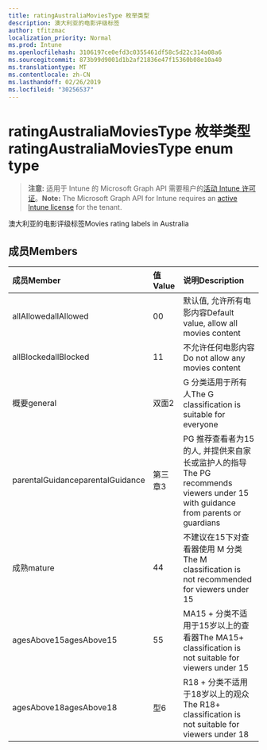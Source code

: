```yaml
---
title: ratingAustraliaMoviesType 枚举类型
description: 澳大利亚的电影评级标签
author: tfitzmac
localization_priority: Normal
ms.prod: Intune
ms.openlocfilehash: 3106197ce0efd3c0355461df58c5d22c314a08a6
ms.sourcegitcommit: 873b99d9001d1b2af21836e47f15360b08e10a40
ms.translationtype: MT
ms.contentlocale: zh-CN
ms.lasthandoff: 02/26/2019
ms.locfileid: "30256537"
---
```

# <a name="ratingaustraliamoviestype-enum-type"></a><span data-ttu-id="5b129-103">ratingAustraliaMoviesType 枚举类型</span><span class="sxs-lookup"><span data-stu-id="5b129-103">ratingAustraliaMoviesType enum type</span></span>

> <span data-ttu-id="5b129-104">**注意:** 适用于 Intune 的 Microsoft Graph API 需要租户的[活动 Intune 许可证](https://go.microsoft.com/fwlink/?linkid=839381)。</span><span class="sxs-lookup"><span data-stu-id="5b129-104">**Note:** The Microsoft Graph API for Intune requires an [active Intune license](https://go.microsoft.com/fwlink/?linkid=839381) for the tenant.</span></span>

<span data-ttu-id="5b129-105">澳大利亚的电影评级标签</span><span class="sxs-lookup"><span data-stu-id="5b129-105">Movies rating labels in Australia</span></span>

## <a name="members"></a><span data-ttu-id="5b129-106">成员</span><span class="sxs-lookup"><span data-stu-id="5b129-106">Members</span></span>
|<span data-ttu-id="5b129-107">成员</span><span class="sxs-lookup"><span data-stu-id="5b129-107">Member</span></span>|<span data-ttu-id="5b129-108">值</span><span class="sxs-lookup"><span data-stu-id="5b129-108">Value</span></span>|<span data-ttu-id="5b129-109">说明</span><span class="sxs-lookup"><span data-stu-id="5b129-109">Description</span></span>|
|:---|:---|:---|
|<span data-ttu-id="5b129-110">allAllowed</span><span class="sxs-lookup"><span data-stu-id="5b129-110">allAllowed</span></span>|<span data-ttu-id="5b129-111">0</span><span class="sxs-lookup"><span data-stu-id="5b129-111">0</span></span>|<span data-ttu-id="5b129-112">默认值, 允许所有电影内容</span><span class="sxs-lookup"><span data-stu-id="5b129-112">Default value, allow all movies content</span></span>|
|<span data-ttu-id="5b129-113">allBlocked</span><span class="sxs-lookup"><span data-stu-id="5b129-113">allBlocked</span></span>|<span data-ttu-id="5b129-114">1</span><span class="sxs-lookup"><span data-stu-id="5b129-114">1</span></span>|<span data-ttu-id="5b129-115">不允许任何电影内容</span><span class="sxs-lookup"><span data-stu-id="5b129-115">Do not allow any movies content</span></span>|
|<span data-ttu-id="5b129-116">概要</span><span class="sxs-lookup"><span data-stu-id="5b129-116">general</span></span>|<span data-ttu-id="5b129-117">双面</span><span class="sxs-lookup"><span data-stu-id="5b129-117">2</span></span>|<span data-ttu-id="5b129-118">G 分类适用于所有人</span><span class="sxs-lookup"><span data-stu-id="5b129-118">The G classification is suitable for everyone</span></span>|
|<span data-ttu-id="5b129-119">parentalGuidance</span><span class="sxs-lookup"><span data-stu-id="5b129-119">parentalGuidance</span></span>|<span data-ttu-id="5b129-120">第三章</span><span class="sxs-lookup"><span data-stu-id="5b129-120">3</span></span>|<span data-ttu-id="5b129-121">PG 推荐查看者为15的人, 并提供来自家长或监护人的指导</span><span class="sxs-lookup"><span data-stu-id="5b129-121">The PG recommends viewers under 15 with guidance from parents or guardians</span></span>|
|<span data-ttu-id="5b129-122">成熟</span><span class="sxs-lookup"><span data-stu-id="5b129-122">mature</span></span>|<span data-ttu-id="5b129-123">4</span><span class="sxs-lookup"><span data-stu-id="5b129-123">4</span></span>|<span data-ttu-id="5b129-124">不建议在15下对查看器使用 M 分类</span><span class="sxs-lookup"><span data-stu-id="5b129-124">The M classification is not recommended for viewers under 15</span></span>|
|<span data-ttu-id="5b129-125">agesAbove15</span><span class="sxs-lookup"><span data-stu-id="5b129-125">agesAbove15</span></span>|<span data-ttu-id="5b129-126">5</span><span class="sxs-lookup"><span data-stu-id="5b129-126">5</span></span>|<span data-ttu-id="5b129-127">MA15 + 分类不适用于15岁以上的查看器</span><span class="sxs-lookup"><span data-stu-id="5b129-127">The MA15+ classification is not suitable for viewers under 15</span></span>|
|<span data-ttu-id="5b129-128">agesAbove18</span><span class="sxs-lookup"><span data-stu-id="5b129-128">agesAbove18</span></span>|<span data-ttu-id="5b129-129">型</span><span class="sxs-lookup"><span data-stu-id="5b129-129">6</span></span>|<span data-ttu-id="5b129-130">R18 + 分类不适用于18岁以上的观众</span><span class="sxs-lookup"><span data-stu-id="5b129-130">The R18+ classification is not suitable for viewers under 18</span></span>|



